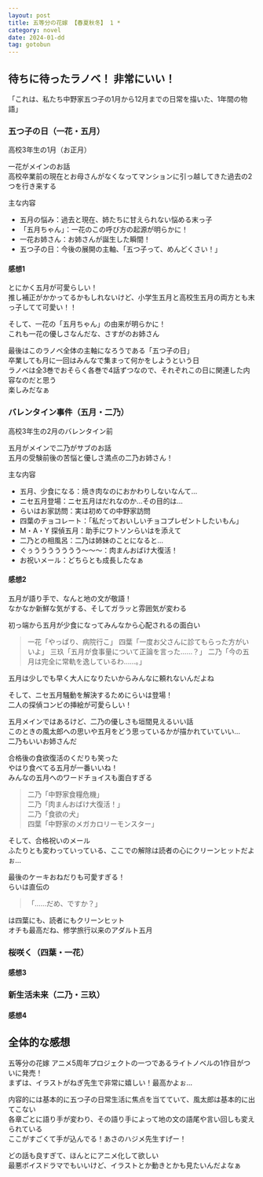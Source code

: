 ```yaml
---
layout: post
title: 五等分の花嫁 【春夏秋冬】 1 *
category: novel
date: 2024-01-dd
tag: gotobun
---
```


## 待ちに待ったラノベ！ 非常にいい！

「これは、私たち中野家五つ子の1月から12月までの日常を描いた、1年間の物語」

### 五つ子の日（一花・五月）

高校3年生の1月（お正月）  

一花がメインのお話  
高校卒業前の現在とお母さんがなくなってマンションに引っ越してきた過去の2つを行き来する  

主な内容

- 五月の悩み：過去と現在、姉たちに甘えられない悩める末っ子
- 「五月ちゃん」：一花のこの呼び方の起源が明らかに！
- 一花お姉さん：お姉さんが誕生した瞬間！
- 五つ子の日：今後の展開の主軸、「五つ子って、めんどくさい！」

#### 感想1

とにかく五月が可愛らしい！  
推し補正がかかってるかもしれないけど、小学生五月と高校生五月の両方とも末っ子してて可愛い！！

そして、一花の「五月ちゃん」の由来が明らかに！  
これも一花の優しさなんだな、さすがのお姉さん  

最後はこのラノベ全体の主軸になろうである「五つ子の日」  
卒業しても月に一回はみんなで集まって何かをしようという日  
ラノベは全3巻でおそらく各巻で4話ずつなので、それぞれこの日に関連した内容なのだと思う  
楽しみだなぁ

### バレンタイン事件（五月・二乃）

高校3年生の2月のバレンタイン前  

五月がメインで二乃がサブのお話  
五月の受験前後の苦悩と優しさ満点の二乃お姉さん！

主な内容

- 五月、少食になる：焼き肉なのにおかわりしないなんて…
- ニセ五月登場：ニセ五月はだれなのか…その目的は…  
- らいはお家訪問：実は初めての中野家訪問
- 四葉のチョコレート：「私だっておいしいチョコプレゼントしたいもん」
- M・A・Y 探偵五月：助手にワトソンらいはを添えて
- 二乃との相風呂：二乃は姉妹のことになると…
- ぐぅううううううう〜〜〜：肉まんおばけ大復活！
- お祝いメール：どちらとも成長したなぁ

#### 感想2

五月が語り手で、なんと地の文が敬語！  
なかなか新鮮な気がする、そしてガラッと雰囲気が変わる  

初っ端から五月が少食になってみんなから心配されるの面白い

> 一花「やっぱり、病院行こ」
> 四葉「一度お父さんに診てもらった方がいいよ」
> 三玖「五月が食事量について正論を言った……？」
> 二乃「今の五月は完全に常軌を逸しているわ……。」

五月は少しでも早く大人になりたいからみんなに頼れないんだよね

そして、ニセ五月騒動を解決するためにらいは登場！  
二人の探偵コンビの挿絵が可愛らしい！

五月メインではあるけど、二乃の優しさも垣間見えるいい話  
このときの風太郎への思いや五月をどう思っているかが描かれていていい…  
二乃もいいお姉さんだ

合格後の食欲復活のくだりも笑った  
やはり食べてる五月が一番いいね！  
みんなの五月へのワードチョイスも面白すぎる

> 二乃「中野家食糧危機」  
> 二乃「肉まんおばけ大復活！」  
> 二乃「食欲の犬」  
> 四葉「中野家のメガカロリーモンスター」  

そして、合格祝いのメール  
ふたりとも変わっていっている、ここでの解除は読者の心にクリーンヒットだよぉ…

最後のケーキおねだりも可愛すぎる！  
らいは直伝の
> 「……だめ、ですか？」

は四葉にも、読者にもクリーンヒット  
オチも最高だね、修学旅行以来のアダルト五月

### 桜咲く（四葉・一花）

#### 感想3

### 新生活未来（二乃・三玖）

#### 感想4

## 全体的な感想

五等分の花嫁 アニメ5周年プロジェクトの一つであるライトノベルの1作目がついに発売！  
まずは、イラストがねぎ先生で非常に嬉しい！最高かよぉ…  

内容的には基本的に五つ子の日常生活に焦点を当てていて、風太郎は基本的に出てこない  
各章ごとに語り手が変わり、その語り手によって地の文の語尾や言い回しも変えられている  
ここがすごくて手が込んでる！あさのハジメ先生すげー！

どの話も良すぎて、ほんとにアニメ化して欲しい  
最悪ボイスドラマでもいいけど、イラストとか動きとかも見たいんだよなぁ  
